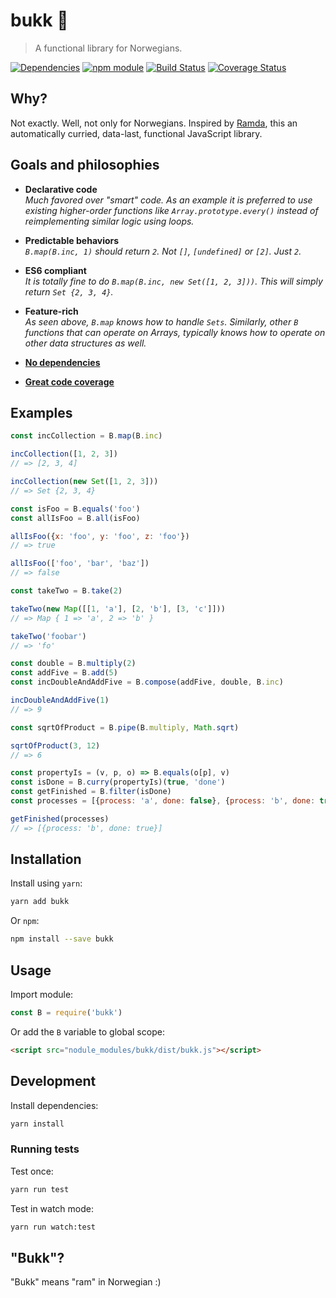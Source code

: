 # bukk 🐐

> A functional library for Norwegians.

[![Dependencies](https://david-dm.org/christianhg/bukk.svg)](https://david-dm.org/christianhg/bukk)
[![npm module](https://badge.fury.io/js/bukk.svg)](https://www.npmjs.org/package/bukk)
[![Build Status](https://travis-ci.org/christianhg/bukk.svg?branch=master)](https://travis-ci.org/christianhg/bukk)
[![Coverage Status](https://coveralls.io/repos/github/christianhg/bukk/badge.svg?branch=master)](https://coveralls.io/github/christianhg/bukk?branch=master)

## Why?

Not exactly. Well, not only for Norwegians. Inspired by [Ramda](https://github.com/ramda/ramda), this an automatically curried, data-last, functional JavaScript library.

## Goals and philosophies

- **Declarative code**<br>
*Much favored over "smart" code. As an example it is preferred to use existing higher-order functions like `Array.prototype.every()` instead of reimplementing similar logic using loops.*

- **Predictable behaviors**<br>
*`B.map(B.inc, 1)` should return `2`. Not `[]`, `[undefined]` or `[2]`. Just `2`.*

- **ES6 compliant**<br>
*It is totally fine to do `B.map(B.inc, new Set([1, 2, 3]))`. This will simply return `Set {2, 3, 4}`.*

- **Feature-rich**<br>
*As seen above, `B.map` knows how to handle `Sets`. Similarly, other `B` functions that can operate on Arrays, typically knows how to operate on other data structures as well.*

- **[No dependencies](https://david-dm.org/christianhg/bukk)**

- **[Great code coverage](https://coveralls.io/github/christianhg/bukk)**

## Examples

```js
const incCollection = B.map(B.inc)

incCollection([1, 2, 3])
// => [2, 3, 4]

incCollection(new Set([1, 2, 3]))
// => Set {2, 3, 4}
```

```js
const isFoo = B.equals('foo')
const allIsFoo = B.all(isFoo)

allIsFoo({x: 'foo', y: 'foo', z: 'foo'})
// => true

allIsFoo(['foo', 'bar', 'baz'])
// => false
```

```js
const takeTwo = B.take(2)

takeTwo(new Map([[1, 'a'], [2, 'b'], [3, 'c']]))
// => Map { 1 => 'a', 2 => 'b' }

takeTwo('foobar')
// => 'fo'
```

```js
const double = B.multiply(2)
const addFive = B.add(5)
const incDoubleAndAddFive = B.compose(addFive, double, B.inc)

incDoubleAndAddFive(1)
// => 9
```

```js
const sqrtOfProduct = B.pipe(B.multiply, Math.sqrt)

sqrtOfProduct(3, 12)
// => 6
```

```js
const propertyIs = (v, p, o) => B.equals(o[p], v)
const isDone = B.curry(propertyIs)(true, 'done')
const getFinished = B.filter(isDone)
const processes = [{process: 'a', done: false}, {process: 'b', done: true}, {process: 'c', done: false}]

getFinished(processes)
// => [{process: 'b', done: true}]
```

## Installation

Install using `yarn`:

```bash
yarn add bukk
```

Or `npm`:

```bash
npm install --save bukk
```

## Usage

Import module:

```js
const B = require('bukk')
```

Or add the `B` variable to global scope:

```html
<script src="nodule_modules/bukk/dist/bukk.js"></script>
```

## Development

Install dependencies:

```bash
yarn install
```

### Running tests

Test once:

```bash
yarn run test
```

Test in watch mode:

```bash
yarn run watch:test
```

## "Bukk"?

"Bukk" means "ram" in Norwegian :)

